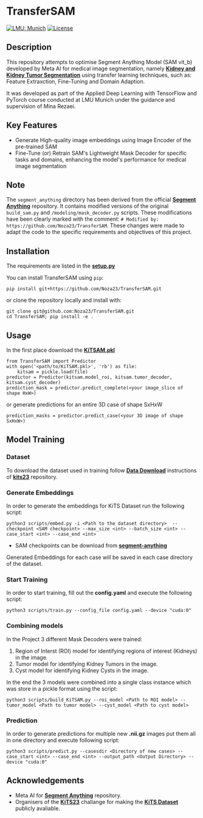 # TransferSAM

[![LMU: Munich](https://img.shields.io/badge/LMU-Munich-009440.svg)](https://www.en.statistik.uni-muenchen.de/index.html)
[![License](https://img.shields.io/badge/License-MIT-blue.svg)](https://opensource.org/licenses/MIT)

## Description
This repository attempts to optimise Segment Anything Model (SAM vit_b) developed by Meta AI for medical image segmentation, namely **[Kidney and Kidney Tumor Segmentation](https://kits-challenge.org/kits23/)** using transfer learning techniques, such as: Feature Extraxction, Fine-Tuning and Domain Adaption.

It was developed as part of the Applied Deep Learning with TensorFlow and PyTorch course conducted at LMU Munich under the guidance and supervision of Mina Rezaei.

## Key Features
- Generate High-quality image embeddings using Image Encoder of the pre-trained SAM
- Fine-Tune (or) Retrain SAM's Lightweight Mask Decoder for specific tasks and domains, enhancing the model's performance for medical image segmentation

## Note
The `segment_anything` directory has been derived from the official **[Segment Anything](https://github.com/facebookresearch/segment-anything)** repository.
It contains modified versions of the original `build_sam.py` and `/modeling/mask_decoder.py` scripts.
These modifications have been clearly marked with the comment: `# Modified by: https://github.com/Noza23/TransferSAM`. These changes were made to adapt the code to the specific requirements and objectives of this project.

## Installation
The requirements are listed in the **[setup.py](https://github.com/Noza23/TransferSAM/blob/main/setup.py)**

You can install TransferSAM using `pip`:

```
pip install git+https://github.com/Noza23/TransferSAM.git
```

or clone the repository locally and install with:

```
git clone git@github.com:Noza23/TransferSAM.git
cd TransferSAM; pip install -e .
```

## Usage
In the first place download the **[KiTSAM.pkl](https://github.com/Noza23/TransferSAM)**

```
from TransferSAM import Predictor
with open('<path/to/KiTSAM.pkl>', 'rb') as file:
    kitsam = pickle.load(file)
predictor = Predictor(kitsam.model_roi, kitsam.tumor_decoder, kitsam.cyst_decoder)
prediction_mask = predictor.predict_complete(<your image_slice of shape HxW>)
```

or generate predictions for an entire 3D case of shape SxHxW

```
prediction_masks = predictor.predict_case(<your 3D image of shape SxHxW>)
```

## Model Training
### Dataset
To download the dataset used in training follow **[Data Download](https://github.com/neheller/kits23#data-download)** instructions of **[kits23](https://github.com/neheller/kits23)** repository.

### Generate Embeddings
In order to generate the embeddings for KiTS Dataset run the following script:
```
python3 scripts/embed.py -i <Path to the dataset directory>  --checkpoint <SAM checkpoint> --max_size <int> --batch_size <int> --case_start <int> --case_end <int>
```
- SAM checkpoints can be download from **[segment-anything](https://github.com/facebookresearch/segment-anything/blob/main/README.md#model-checkpoints)**

Generated Embeddings for each case will be saved in each case directory of the dataset.

### Start Training
In order to start training, fill out the **config.yaml** and execute the following script:
```
python3 scripts/train.py --config_file config.yaml --device "cuda:0"
```

### Combining models
In the Project 3 different Mask Decoders were trained:
1. Region of Interst (ROI) model for identifying regions of interest (Kidneys) in the image.
2. Tumor model for identifying Kidney Tumors in the image.
3. Cyst model for identifying Kidney Cysts in the image.

In the end the 3 models were combined into a single class instance which was store in a pickle format using the script:
```
python3 scripts/build_KiTSAM.py --roi_model <Path to ROI model> --tumor_model <Path to tumor model> --cyst_model <Path to cyst model>
```

### Prediction
In order to generate predictions for multiple new **.nii.gz** images put them all in one directory and execute following script:
 ```
python3 scripts/predict.py --casesdir <Directory of new cases> --case_start <int> --case_end <int> --output_path <Output Directory> --device "cuda:0"
```

## Acknowledgements
- Meta AI for **[Segment Anything](https://github.com/facebookresearch/segment-anything)** repository.
- Organisers of the **[KiTS23](https://kits-challenge.org/kits23)** challange for making the **[KiTS Dataset](https://github.com/neheller/kits23/tree/main/dataset)**  publicly avaliable.